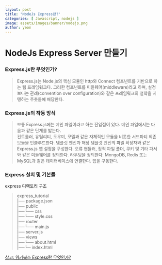 ```yaml
---
layout: post
title: "NodeJs Express란?"
categories: [ Javascript, nodejs ]
image: assets/images/banner/nodejs.png
author: yeon
---
```


# NodeJs Express Server 만들기

### Express.js란 무엇인가?
>Express.js는 Node.js의 핵심 모듈인 http와 Connect 컴포넌트를 기반으로 하는 웹 프레임워크다. 그러한 컴포넌트를 미들웨어(middleware)라고 하며, 설정보다는 관례(convention over configuration)와 같은 프레임워크의 철학을 지탱하는 주춧돌에 해당한다.

### Express.js의 작동 방식
>보통 Express.js에는 메인 파일이라고 하는 진입점이 있다. 메인 파일에서는 다음과 같은 단계를 밟는다. <br>
컨트롤러, 유틸리티, 도우미, 모델과 같은 자체적인 모듈을 비롯한 서드파티 의존 모듈을 인클루드한다.
템플릿 엔진과 해당 템플릿 엔진의 파일 확장자와 같은 Express.js 앱 설정을 구성한다.
오류 핸들러, 정적 파일 폴더, 쿠키 및 기타 파서와 같은 미들웨어를 정의한다.
라우팅을 정의한다.
MongoDB, Redis 또는 MySQL과 같은 데이터베이스에 연결한다.
앱을 구동한다.

### Express 설치 및 기본틀

express 디렉토리 구조
>express_tutorial <br>
|── package.json <br>
|── public <br>
|──└── css <br>
|──└── style.css <br>
|── router <br>
|──└── main.js <br>
|── server.js <br>
|── views <br>
|──└── about.html <br>
|──└─ index.html <br>



[참고: 위키북스 Express란 무엇인가?](http://wikibook.co.kr/article/what-is-expressjs/)